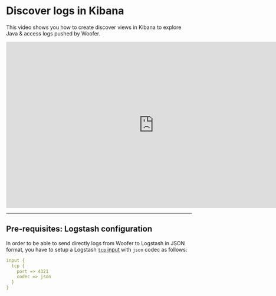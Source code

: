 # Discover logs in Kibana

This video shows you how to create discover views in Kibana to explore Java & access logs pushed by Woofer.

<iframe width="800" height="450" src="https://www.youtube.com/embed/wp6D7C3RwSY" frameborder="0" allowfullscreen></iframe>

---

## Pre-requisites: Logstash configuration

In order to be able to send directly logs from Woofer to Logstash in JSON format, you have to setup a Logstash [`tcp`
input](https://www.elastic.co/guide/en/logstash/current/plugins-inputs-tcp.html) with `json` codec as follows:

```yaml
input {
  tcp {
    port => 4321
    codec => json
  }
}
```
